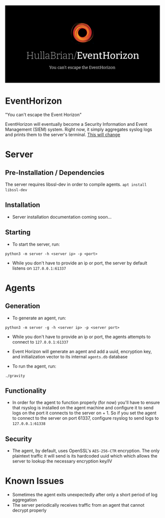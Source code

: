 ![Logo](assets/EventHorizon.svg)
# EventHorizon
"You can't escape the Event Horizon"

EventHorizon will eventually become a Security Information and Event Management (SIEM) system.
Right now, it simply aggregates syslog logs and prints them to the server's terminal. <u>This will change</u>


# Server
## Pre-Installation / Dependencies
The server requires libssl-dev in order to compile agents.
`apt install libssl-dev`

## Installation
- Server installation documentation coming soon...
## Starting
- To start the server, run:
```
python3 -m server -h <server ip> -p <port>
```
- While you don't have to provide an ip or port, the server by default listens on `127.0.0.1:61337`

# Agents
## Generation
- To generate an agent, run:
```
python3 -m server -g -h <server ip> -p <server port>
```
- While you don't have to provide an ip or port, the agents attempts to connect to `127.0.0.1:61337`


- Event Horizon will generate an agent and add a uuid, encryption key, and initialization vector to its internal `agents.db`
 database
- To run the agent, run:
```
./gravity
```
## Functionality
- In order for the agent to function properly (for now) you'll have to ensure that rsyslog is installed on the agent machine
and configure it to send logs on the port it connects to the server on + 1. So if you set the agent to connect to the server
 on port 61337, configure rsyslog to send logs to `127.0.0.1:61338`
## Security
- The agent, by default, uses OpenSSL's `AES-256-CTR` encryption. The only plaintext traffic it will send is its hardcoded uuid which 
which allows the server to lookup the necessary encryption key/IV

# Known Issues
- Sometimes the agent exits unexpectedly after only a short period of log aggregation
- The server periodically receives traffic from an agent that cannot decrypt properly

